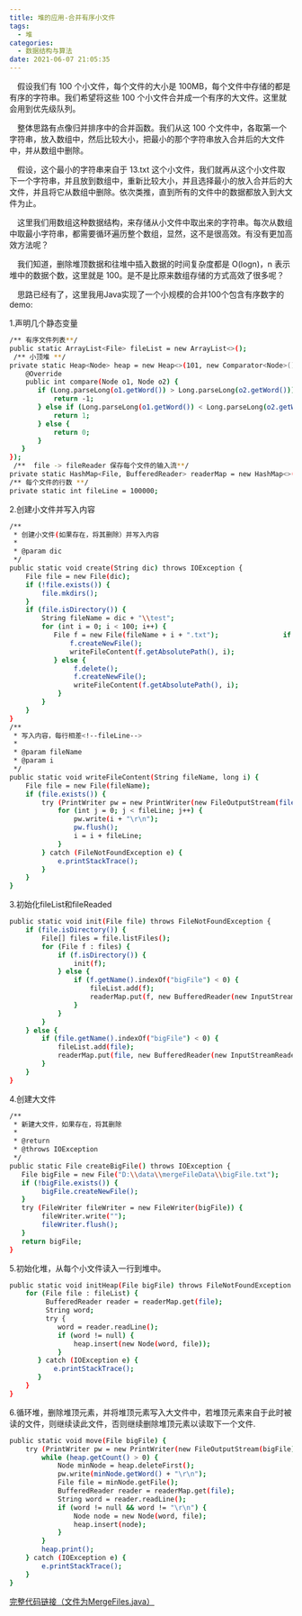 ```yaml
---
title: 堆的应用-合并有序小文件
tags:
  - 堆
categories:
  - 数据结构与算法
date: 2021-06-07 21:05:35
---
```


&ensp;&ensp;假设我们有 100 个小文件，每个文件的大小是 100MB，每个文件中存储的都是有序的字符串。我们希望将这些 100 个小文件合并成一个有序的大文件。这里就会用到优先级队列。

&ensp;&ensp;整体思路有点像归并排序中的合并函数。我们从这 100 个文件中，各取第一个字符串，放入数组中，然后比较大小，把最小的那个字符串放入合并后的大文件中，并从数组中删除。

<!-- more -->

&ensp;&ensp;假设，这个最小的字符串来自于 13.txt 这个小文件，我们就再从这个小文件取下一个字符串，并且放到数组中，重新比较大小，并且选择最小的放入合并后的大文件，并且将它从数组中删除。依次类推，直到所有的文件中的数据都放入到大文件为止。

&ensp;&ensp;这里我们用数组这种数据结构，来存储从小文件中取出来的字符串。每次从数组中取最小字符串，都需要循环遍历整个数组，显然，这不是很高效。有没有更加高效方法呢？

&ensp;&ensp;我们知道，删除堆顶数据和往堆中插入数据的时间复杂度都是 O(logn)，n 表示堆中的数据个数，这里就是 100。是不是比原来数组存储的方式高效了很多呢？

&ensp;&ensp;思路已经有了，这里我用Java实现了一个小规模的合并100个包含有序数字的demo:

1.声明几个静态变量
``` bash
/** 有序文件列表**/
public static ArrayList<File> fileList = new ArrayList<>();    
 /** 小顶堆 **/
private static Heap<Node> heap = new Heap<>(101, new Comparator<Node>() {        
    @Override
    public int compare(Node o1, Node o2) {            
       if (Long.parseLong(o1.getWord()) > Long.parseLong(o2.getWord())) {               
           return -1;
       } else if (Long.parseLong(o1.getWord()) < Long.parseLong(o2.getWord())) {                
           return 1;
       } else {               
           return 0;
       }
   }
});   
 /**  file -> fileReader 保存每个文件的输入流**/
private static HashMap<File, BufferedReader> readerMap = new HashMap<>();    
/** 每个文件的行数 **/
private static int fileLine = 100000;
```

2.创建小文件并写入内容
```bash
/**
 * 创建小文件(如果存在，将其删除）并写入内容
 *
 * @param dic
 */
public static void create(String dic) throws IOException {
    File file = new File(dic);        
    if (!file.exists()) {
        file.mkdirs();
    }        
    if (file.isDirectory()) {
        String fileName = dic + "\\test";            
        for (int i = 0; i < 100; i++) {
           File f = new File(fileName + i + ".txt");                if (!f.exists()) {
               f.createNewFile();
               writeFileContent(f.getAbsolutePath(), i);
           } else {
                f.delete();
                f.createNewFile();
                writeFileContent(f.getAbsolutePath(), i);
            }
        }
    }
}    
/**
 * 写入内容，每行相差<!--fileLine-->
 *
 * @param fileName
 * @param i
 */
public static void writeFileContent(String fileName, long i) {
    File file = new File(fileName);        
    if (file.exists()) {            
        try (PrintWriter pw = new PrintWriter(new FileOutputStream(file))) {                
            for (int j = 0; j < fileLine; j++) {
                pw.write(i + "\r\n");
                pw.flush();
                i = i + fileLine;
            }
        } catch (FileNotFoundException e) {
            e.printStackTrace();
        }
    }
}
```
3.初始化fileList和fileReaded
```bash
public static void init(File file) throws FileNotFoundException {        
    if (file.isDirectory()) {
        File[] files = file.listFiles();            
        for (File f : files) {                
            if (f.isDirectory()) {
                init(f);
            } else {                    
                if (f.getName().indexOf("bigFile") < 0) {
                    fileList.add(f);
                    readerMap.put(f, new BufferedReader(new InputStreamReader(new FileInputStream(f))));
                }
            }
        }
    } else {            
        if (file.getName().indexOf("bigFile") < 0) {
            fileList.add(file);
            readerMap.put(file, new BufferedReader(new InputStreamReader(new FileInputStream(file))));
        }
    }
}
```
4.创建大文件
```bash
/**
 * 新建大文件，如果存在，将其删除
 * 
 * @return
 * @throws IOException
 */
public static File createBigFile() throws IOException {
   File bigFile = new File("D:\\data\\mergeFileData\\bigFile.txt");        
   if (!bigFile.exists()) {
        bigFile.createNewFile();
   }        
   try (FileWriter fileWriter = new FileWriter(bigFile)) {
        fileWriter.write("");
        fileWriter.flush();
   }        
   return bigFile;
}
```
5.初始化堆，从每个小文件读入一行到堆中。
```bash
public static void initHeap(File bigFile) throws FileNotFoundException {        
    for (File file : fileList) {
         BufferedReader reader = readerMap.get(file);
         String word;            
         try {
            word = reader.readLine();                
            if (word != null) {
                heap.insert(new Node(word, file));
            }
       } catch (IOException e) {
           e.printStackTrace();
       }
    }
}
```
6.循环堆，删除堆顶元素，并将堆顶元素写入大文件中，若堆顶元素来自于此时被读的文件，则继续读此文件，否则继续删除堆顶元素以读取下一个文件.
```bash
public static void move(File bigFile) {        
    try (PrintWriter pw = new PrintWriter(new FileOutputStream(bigFile))) {            
        while (heap.getCount() > 0) {
            Node minNode = heap.deleteFirst();
            pw.write(minNode.getWord() + "\r\n");
            File file = minNode.getFile();
            BufferedReader reader = readerMap.get(file);
            String word = reader.readLine();                
            if (word != null && word != "\r\n") {
                Node node = new Node(word, file);
                heap.insert(node);
            }
        }
        heap.print();
    } catch (IOException e) {
        e.printStackTrace();
    }
}
```

[完整代码链接（文件为MergeFiles.java）](https://github.com/Xuwudong/algo)

